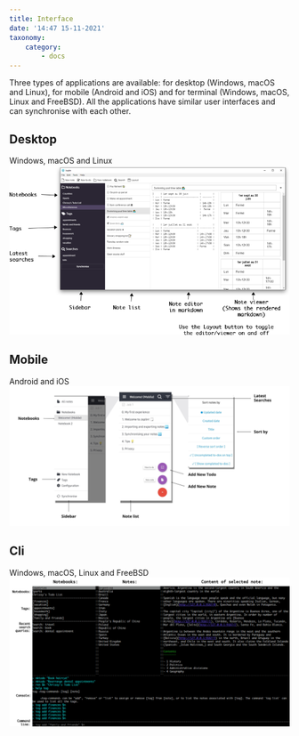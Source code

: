 ```yaml
---
title: Interface
date: '14:47 15-11-2021'
taxonomy:
    category:
        - docs
---
```


Three types of applications are available: for desktop (Windows, macOS and Linux), for mobile (Android and iOS) and for terminal (Windows, macOS, Linux and FreeBSD). All the applications have similar user interfaces and can synchronise with each other.

 ## Desktop
 Windows, macOS and Linux 
![DemoDesktop%5B1%5D%5B1%5D](DemoDesktop%5B1%5D%5B1%5D.png "DemoDesktop%5B1%5D%5B1%5D")

## Mobile
Android and iOS
![DemoMobile%5B1%5D%5B1%5D](DemoMobile%5B1%5D%5B1%5D.jpg "DemoMobile%5B1%5D%5B1%5D")

## Cli
Windows, macOS, Linux and FreeBSD
![ScreenshotTerminalCaptions%5B1%5D](ScreenshotTerminalCaptions%5B1%5D.png "ScreenshotTerminalCaptions%5B1%5D")

